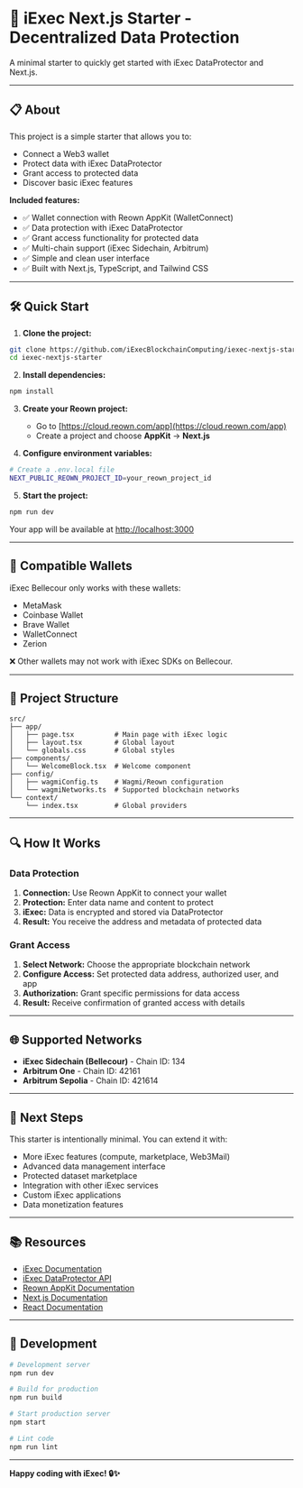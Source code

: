 # 🚀 iExec Next.js Starter - Decentralized Data Protection

A minimal starter to quickly get started with iExec DataProtector and Next.js.

---

## 📋 About

This project is a simple starter that allows you to:

- Connect a Web3 wallet
- Protect data with iExec DataProtector
- Grant access to protected data
- Discover basic iExec features

**Included features:**
- ✅ Wallet connection with Reown AppKit (WalletConnect)
- ✅ Data protection with iExec DataProtector
- ✅ Grant access functionality for protected data
- ✅ Multi-chain support (iExec Sidechain, Arbitrum)
- ✅ Simple and clean user interface
- ✅ Built with Next.js, TypeScript, and Tailwind CSS

---

## 🛠️ Quick Start

1. **Clone the project:**
```bash
git clone https://github.com/iExecBlockchainComputing/iexec-nextjs-starter.git
cd iexec-nextjs-starter
```

2. **Install dependencies:**
```bash
npm install
```

3. **Create your Reown project:**
   - Go to [https://cloud.reown.com/app](https://cloud.reown.com/app)
   - Create a project and choose **AppKit** → **Next.js**

4. **Configure environment variables:**
```bash
# Create a .env.local file
NEXT_PUBLIC_REOWN_PROJECT_ID=your_reown_project_id
```

5. **Start the project:**
```bash
npm run dev
```

Your app will be available at [http://localhost:3000](http://localhost:3000)

---

## 🧩 Compatible Wallets

iExec Bellecour only works with these wallets:

- MetaMask
- Coinbase Wallet
- Brave Wallet  
- WalletConnect
- Zerion

❌ Other wallets may not work with iExec SDKs on Bellecour.

---

## 📁 Project Structure

```
src/
├── app/
│   ├── page.tsx          # Main page with iExec logic
│   ├── layout.tsx        # Global layout
│   └── globals.css       # Global styles
├── components/
│   └── WelcomeBlock.tsx  # Welcome component
├── config/
│   ├── wagmiConfig.ts    # Wagmi/Reown configuration
│   └── wagmiNetworks.ts  # Supported blockchain networks
└── context/
    └── index.tsx         # Global providers
```

---

## 🔍 How It Works

### Data Protection
1. **Connection:** Use Reown AppKit to connect your wallet
2. **Protection:** Enter data name and content to protect
3. **iExec:** Data is encrypted and stored via DataProtector
4. **Result:** You receive the address and metadata of protected data

### Grant Access
1. **Select Network:** Choose the appropriate blockchain network
2. **Configure Access:** Set protected data address, authorized user, and app
3. **Authorization:** Grant specific permissions for data access
4. **Result:** Receive confirmation of granted access with details

---

## 🌐 Supported Networks

- **iExec Sidechain (Bellecour)** - Chain ID: 134
- **Arbitrum One** - Chain ID: 42161
- **Arbitrum Sepolia** - Chain ID: 421614

---

## 🚀 Next Steps

This starter is intentionally minimal. You can extend it with:

- More iExec features (compute, marketplace, Web3Mail)
- Advanced data management interface
- Protected dataset marketplace
- Integration with other iExec services
- Custom iExec applications
- Data monetization features

---

## 📚 Resources

- [iExec Documentation](https://docs.iex.ec/)
- [iExec DataProtector API](https://docs.iex.ec/references/dataProtector)
- [Reown AppKit Documentation](https://docs.reown.com/appkit/next/core/installation)
- [Next.js Documentation](https://nextjs.org/docs)
- [React Documentation](https://react.dev/)

---

## 🔧 Development

```bash
# Development server
npm run dev

# Build for production
npm run build

# Start production server
npm start

# Lint code
npm run lint
```

---

**Happy coding with iExec! 🔒✨**